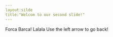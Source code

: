 ```yaml
---
layout:silde
title:"Welcom to our second slide!"
---
```

Forca Barca! Lalala
Use the left arrow to go back!
